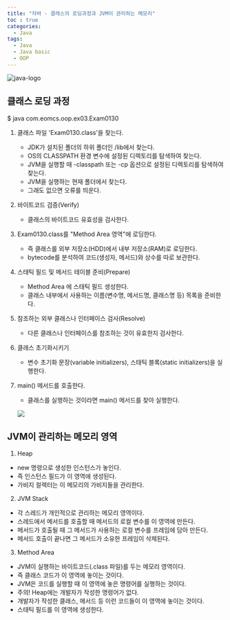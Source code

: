 ```yaml
---
title: "자바 - 클래스의 로딩과정과 JVM이 관리하는 메모리"
toc : true
categories:
  - Java
tags:
  - Java
  - Java basic
  - OOP
---
```


![java-logo](https://user-images.githubusercontent.com/68311188/91867408-9797e400-ecae-11ea-846c-22adf8b1d152.jpg)

## 클래스 로딩 과정
$ java com.eomcs.oop.ex03.Exam0130  
1) 클래스 파일 'Exam0130.class'을 찾는다.  
   - JDK가 설치된 폴더의 하위 폴더인 /lib에서 찾는다.
   - OS의 CLASSPATH 환경 변수에 설정된 디렉토리를 탐색하여 찾는다.
   - JVM을 실행할 때 -classpath 또는 -cp 옵션으로 설정된 디렉토리를 탐색하여 찾는다.
   - JVM을 실행하는 현재 폴더에서 찾는다.
   - 그래도 없으면 오류를 띄운다.

2) 바이트코드 검증(Verify)
   - 클래스의 바이트코드 유효성을 검사한다.

3) Exam0130.class를 "Method Area 영역"에 로딩한다.
   - 즉 클래스를 외부 저장소(HDD)에서 내부 저장소(RAM)로 로딩한다.
   - bytecode를 분석하여 코드(생성자, 메서드)와 상수를 따로 보관한다.

4) 스태틱 필드 및 메서드 테이블 준비(Prepare)
   - Method Area 에 스태틱 필드 생성한다.
   - 클래스 내부에서 사용하는 이름(변수명, 메서드명, 클래스명 등) 목록을 준비한다.

5) 참조하는 외부 클래스나 인터페이스 검사(Resolve)
   - 다른 클래스나 인터페이스를 참조하는 것이 유효한지 검사한다.

6) 클래스 초기화시키기
   - 변수 초기화 문장(variable initializers), 스태틱 블록(static initializers)을 실행한다.

7) main() 메서드를 호출한다.
   - 클래스를 실행하는 것이라면 main() 메서드를 찾아 실행한다.
   
   ![](https://images.velog.io/images/minseobcms/post/f1c0d9f6-e6cc-473b-bed3-30dbbeeaabce/%EC%8A%A4%ED%81%AC%EB%A6%B0%EC%83%B7,%202020-08-11%2019-58-08.png)
   
## JVM이 관리하는 메모리 영역
 1) Heap
 - new 명령으로 생성한 인스턴스가 놓인다.
 - 즉 인스턴스 필드가 이 영역에 생성된다.
 - 가비지 컬렉터는 이 메모리의 가비지들을 관리한다.

 2) JVM Stack
 - 각 스레드가 개인적으로 관리하는 메모리 영역이다.
 - 스레드에서 메서드를 호출할 때 메서드의 로컬 변수를 이 영역에 만든다.
 - 메서드가 호출될 때 그 메서드가 사용하는 로컬 변수를 프레임에 담아 만든다.
 - 메서드 호출이 끝나면 그 메서드가 소유한 프레임이 삭제된다.

 3) Method Area
 - JVM이 실행하는 바이트코드(.class 파일)를 두는 메모리 영역이다.
 - 즉 클래스 코드가 이 영역에 놓이는 것이다.
 - JVM은 코드를 실행할 때 이 영역에 놓은 명령어를 실행하는 것이다.
 - 주의! Heap에는 개발자가 작성한 명령어가 없다.
 - 개발자가 작성한 클래스, 메서드 등 이런 코드들이 이 영역에 놓이는 것이다.
 - 스태틱 필드를 이 영역에 생성한다.